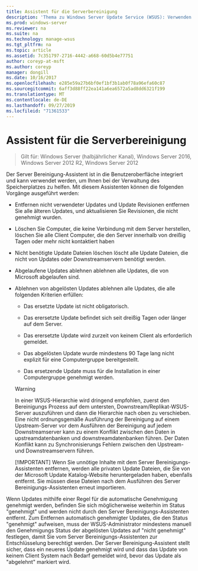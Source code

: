 ```yaml
---
title: Assistent für die Serverbereinigung
description: 'Thema zu Windows Server Update Service (WSUS): Verwenden des Assistenten zum Bereinigen von Servern zum Verwalten von Speicherplatz'
ms.prod: windows-server
ms.reviewer: na
ms.suite: na
ms.technology: manage-wsus
ms.tgt_pltfrm: na
ms.topic: article
ms.assetid: 7c351797-2716-4442-a668-60d5b4e77751
author: coreyp-at-msft
ms.author: coreyp
manager: dongill
ms.date: 10/16/2017
ms.openlocfilehash: e285e59a27b6bf0ef1bf3b1ab0f78a96efa60c87
ms.sourcegitcommit: 6aff3d88ff22ea141a6ea6572a5ad8dd6321f199
ms.translationtype: MT
ms.contentlocale: de-DE
ms.lasthandoff: 09/27/2019
ms.locfileid: "71361533"
---
```

# <a name="the-server-cleanup-wizard"></a>Assistent für die Serverbereinigung

>Gilt für: Windows Server (halbjährlicher Kanal), Windows Server 2016, Windows Server 2012 R2, Windows Server 2012

Der Server Bereinigung-Assistent ist in die Benutzeroberfläche integriert und kann verwendet werden, um Ihnen bei der Verwaltung des Speicherplatzes zu helfen. Mit diesem Assistenten können die folgenden Vorgänge ausgeführt werden:

- Entfernen nicht verwendeter Updates und Update Revisionen entfernen Sie alle älteren Updates, und aktualisieren Sie Revisionen, die nicht genehmigt wurden.

- Löschen Sie Computer, die keine Verbindung mit dem Server herstellen, löschen Sie alle Client Computer, die den Server innerhalb von dreißig Tagen oder mehr nicht kontaktiert haben

- Nicht benötigte Update Dateien löschen löscht alle Update Dateien, die nicht von Updates oder Downstreamservern benötigt werden.

- Abgelaufene Updates ablehnen ablehnen alle Updates, die von Microsoft abgelaufen sind.

- Ablehnen von abgelösten Updates ablehnen alle Updates, die alle folgenden Kriterien erfüllen:

  -   Das ersetzte Update ist nicht obligatorisch.

  -   Das erersetzte Update befindet sich seit dreißig Tagen oder länger auf dem Server.

  -   Das erersetzte Update wird zurzeit von keinem Client als erforderlich gemeldet.

  -   Das abgelösten Update wurde mindestens 90 Tage lang nicht explizit für eine Computergruppe bereitgestellt.

  -   Das ersetzende Update muss für die Installation in einer Computergruppe genehmigt werden.

  > [!WARNING]
  >  In einer WSUS-Hierarchie wird dringend empfohlen, zuerst den Bereinigungs Prozess auf dem untersten, Downstream/Replikat-WSUS-Server auszuführen und dann die Hierarchie nach oben zu verschieben. Eine nicht ordnungsgemäße Ausführung der Bereinigung auf einem Upstream-Server vor dem Ausführen der Bereinigung auf jedem Downstreamserver kann zu einem Konflikt zwischen den Daten in upstreamdatenbanken und downstreamdatenbanken führen. Der Daten Konflikt kann zu Synchronisierungs Fehlern zwischen den Upstream-und Downstreamservern führen. 
  > 
  > [!IMPORTANT]
  >  Wenn Sie unnötige Inhalte mit dem Server Bereinigungs-Assistenten entfernen, werden alle privaten Update Dateien, die Sie von der Microsoft Update Katalog-Website heruntergeladen haben, ebenfalls entfernt. Sie müssen diese Dateien nach dem Ausführen des Server Bereinigungs-Assistenten erneut importieren. 

Wenn Updates mithilfe einer Regel für die automatische Genehmigung genehmigt werden, befinden Sie sich möglicherweise weiterhin im Status "genehmigt" und werden nicht durch den Server Bereinigungs-Assistenten entfernt. Zum Entfernen automatisch genehmigter Updates, die den Status "genehmigt" aufweisen, muss der WSUS-Administrator mindestens manuell den Genehmigungs Status der abgelösten Updates auf "nicht genehmigt" festlegen, damit Sie vom Server Bereinigungs-Assistenten zur Entschlüsselung berechtigt werden. Der Server Bereinigung-Assistent stellt sicher, dass ein neueres Update genehmigt wird und dass das Update von keinem Client System nach Bedarf gemeldet wird, bevor das Update als "abgelehnt" markiert wird.




